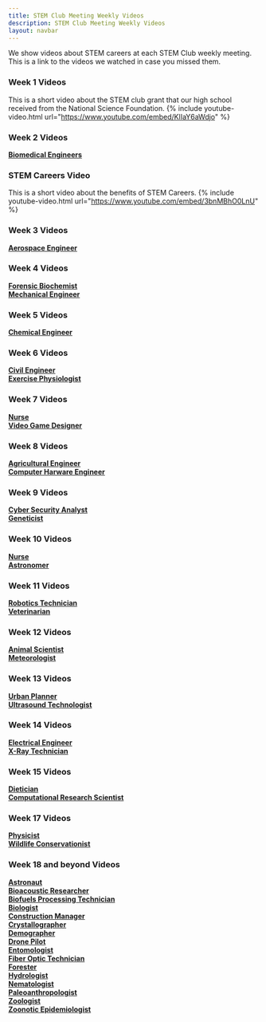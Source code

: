 ```yaml
---
title: STEM Club Meeting Weekly Videos
description: STEM Club Meeting Weekly Videos
layout: navbar
---
```



We show videos about STEM careers at each STEM Club weekly meeting.
This is a link to the videos we watched in case you missed them.


### **Week 1 Videos**                                
This is a short video about the STEM club grant that our high school received from the National Science Foundation.
{% include youtube-video.html url="https://www.youtube.com/embed/KlIaY6aWdjo" %}




### **Week 2 Videos**                      
 **[Biomedical Engineers](https://careerinstem.com/product/bioengineer/)**               
 
### **STEM Careers Video**
This is a short video about the benefits of STEM Careers.
{% include youtube-video.html url="https://www.youtube.com/embed/3bnMBhO0LnU" %}
                                                                                                
                                                                       

### **Week 3 Videos**                                
 **[Aerospace Engineer](https://careerinstem.com/product/aerospace-engineer/)**                 
 
 
### **Week 4 Videos**                                
 **[Forensic Biochemist](https://careerinstem.com/product/forensic-biochemist/)**                   
 **[Mechanical Engineer](https://careerinstem.com/product/mechanical-engineer/)**            
 
 
### **Week 5 Videos**                                
 **[Chemical Engineer](https://careerinstem.com/product/chemical-engineer/)**           
 
 
### **Week 6 Videos**                                
 **[Civil Engineer](https://careerinstem.com/product/civil-engineer/)**          
 **[Exercise Physiologist](https://careerinstem.com/product/exercise-physiologist/)**                             
 
 
### **Week 7 Videos**                                
**[Nurse](https://careerinstem.com/product/nurse/)**                                          
**[Video Game Designer](https://careerinstem.com/product/video-game-designer/)**                                                                                                           


### **Week 8 Videos**                                
**[Agricultural Engineer](https://careerinstem.com/product/agricultural-engineer/)**                  
**[Computer Harware Engineer](https://careerinstem.com/product/computer-engineer/)**                         


### **Week 9 Videos**                                
**[Cyber Security Analyst](https://careerinstem.com/product/cyber-security-analyst/)**             
**[Geneticist](https://careerinstem.com/product/geneticist/)**                              


### **Week 10 Videos**                                
**[Nurse](https://careerinstem.com/product/nurse/)**                                                                  
**[Astronomer](https://careerinstem.com/product/astronomer/)**                                                 


### **Week 11 Videos**                                
**[Robotics Technician](https://careerinstem.com/product/robotics-technician/)**                         
**[Veterinarian](https://careerinstem.com/product/veterinarian/)**                           


### **Week 12 Videos**                                
**[Animal Scientist](https://careerinstem.com/product/animal-scientist/)**                   
**[Meteorologist](https://careerinstem.com/product/meteorologist/)**                                           


### **Week 13 Videos**                                
**[Urban Planner](https://careerinstem.com/product/urban-planner/)**                  
**[Ultrasound Technologist](https://careerinstem.com/product/ultrasound-technologist/)**             


### **Week 14 Videos**                                
**[Electrical Engineer](https://careerinstem.com/product/electrical-engineer/)**                                   
**[X-Ray Technician](https://careerinstem.com/product/x-ray-technician/)**                


### **Week 15 Videos**                                
**[Dietician](https://careerinstem.com/product/dietician/)**                
**[Computational Research Scientist](https://careerinstem.com/product/computational-research-scientist/)**                 


### **Week 17 Videos**                                
**[Physicist](https://careerinstem.com/product/physicist/)**                                     
**[Wildlife Conservationist](https://careerinstem.com/product/wildlife-conservationist/)**              


### **Week 18 and beyond Videos**                                             
**[Astronaut](https://careerinstem.com/product/astronaut/)**                     
**[Bioacoustic Researcher](https://careerinstem.com/product/bioacoustic-researcher/)**                 
**[Biofuels Processing Technician](https://careerinstem.com/product/biofuels-processing-technician/)**           
**[Biologist](https://careerinstem.com/product/biologist/)**                                        
**[Construction Manager](https://careerinstem.com/product/construction-manager/)**                
**[Crystallographer](https://careerinstem.com/product/crystallographer/)**                            
**[Demographer](https://careerinstem.com/product/demographer/)**                         
**[Drone Pilot](https://careerinstem.com/product/drone-pilot/)**                 
**[Entomologist](https://careerinstem.com/product/entomologist/)**                                     
**[Fiber Optic Technician](https://careerinstem.com/product/fiber-optic-technician/)**               
**[Forester](https://careerinstem.com/product/forester/)**                                    
**[Hydrologist](https://careerinstem.com/product/hydrologist/)**                                                       
**[Nematologist](https://careerinstem.com/product/nematologist/)**                                                                              
**[Paleoanthropologist](https://careerinstem.com/product/paleoanthropologist/)**                                                                   
**[Zoologist](https://careerinstem.com/product/zoologist/)**                            
**[Zoonotic Epidemiologist](https://careerinstem.com/product/zoonotic-epidemiologist/)**                 
